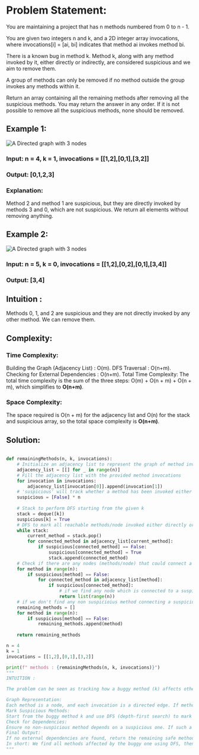# Problem Statement:

You are maintaining a project that has n methods numbered from 0 to n - 1.

You are given two integers n and k, and a 2D integer array invocations, where invocations[i] = [ai, bi] indicates that method ai invokes method bi.

There is a known bug in method k. Method k, along with any method invoked by it, either directly or indirectly, are considered suspicious and we aim to remove them.

A group of methods can only be removed if no method outside the group invokes any methods within it.

Return an array containing all the remaining methods after removing all the suspicious methods. You may return the answer in any order. If it is not possible to remove all the suspicious methods, none should be removed.

## Example 1:

![A Directed graph with 3 nodes](https://assets.leetcode.com/uploads/2024/07/18/graph-2.png)

### Input: n = 4, k = 1, invocations = [[1,2],[0,1],[3,2]]

### Output: [0,1,2,3]

### Explanation:

Method 2 and method 1 are suspicious, but they are directly invoked by methods 3 and 0, which are not suspicious. We return all elements without removing anything.

## Example 2:

![A Directed graph with 3 nodes](https://assets.leetcode.com/uploads/2024/07/18/graph-3.png)

### Input: n = 5, k = 0, invocations = [[1,2],[0,2],[0,1],[3,4]]

### Output: [3,4]

## Intuition :

Methods 0, 1, and 2 are suspicious and they are not directly invoked by any other method. We can remove them.

## Complexity:
### Time Complexity:
Building the Graph (Adjacency List) : O(m).
DFS Traversal : O(n+m).
Checking for External Dependencies : O(n+m).
Total Time Complexity:
The total time complexity is the sum of the three steps: O(m) + O(n + m) + O(n + m), which simplifies to **O(n+m)**.

### Space Complexity:
The space required is O(n + m) for the adjacency list and O(n) for the stack and suspicious array, so the total space complexity is **O(n+m)**.

## Solution:

```py

def remainingMethods(n, k, invocations):
    # Initialize an adjacency list to represent the graph of method invocations
    adjacency_list = [[] for _ in range(n)]
    # Fill the adjacency list with the provided method invocations
    for invocation in invocations:
        adjacency_list[invocation[0]].append(invocation[1])
    # 'suspicious' will track whether a method has been invoked either directly or indirectly
    suspicious = [False] * n
    
    # Stack to perform DFS starting from the given k
    stack = deque([k])
    suspicious[k] = True
    # DFS to mark all reachable methods/node invoked either directly or indirectly starting from 'k'th method ( as k is given as suspicious )
    while stack:
        current_method = stack.pop()
        for connected_method in adjacency_list[current_method]:
            if suspicious[connected_method] == False:
                suspicious[connected_method] = True
                stack.append(connected_method)
    # Check if there are any nodes (methods/node) that could connect a suspicious node but are not suspicious themselves
    for method in range(n):
        if suspicious[method] == False:
            for connected_method in adjacency_list[method]:
                if suspicious[connected_method]:
                    # if we find any node which is connected to a suspicious then we return list of all nodes/mrthods
                    return list(range(n))
    # if we don't find any non suspicioius method connecting a suspicious method then Return the remaining non-suspicious methods/node
    remaining_methods = []
    for method in range(n):
        if suspicious[method] == False:
            remaining_methods.append(method)
    
    return remaining_methods

n = 4
k = 1
invocations = [[1,2],[0,1],[3,2]]

print(f" methods : {remainingMethods(n, k, invocations)}")
"""
INTUITION :

The problem can be seen as tracking how a buggy method (k) affects other methods in a project, which is like navigating a graph. Here's the simple intuition:

Graph Representation:
Each method is a node, and each invocation is a directed edge. If method a invokes method b, there's a directed edge from a to b.
Mark Suspicious Methods:
Start from the buggy method k and use DFS (depth-first search) to mark all methods that k directly or indirectly invokes as "suspicious."
Check for Dependencies:
Ensure no non-suspicious method depends on a suspicious one. If such a dependency exists, we can't safely remove anything.
Final Output:
If no external dependencies are found, return the remaining safe methods (those not marked suspicious).
In short: We find all methods affected by the buggy one using DFS, then check if it’s safe to remove them based on external dependencies.
"""





